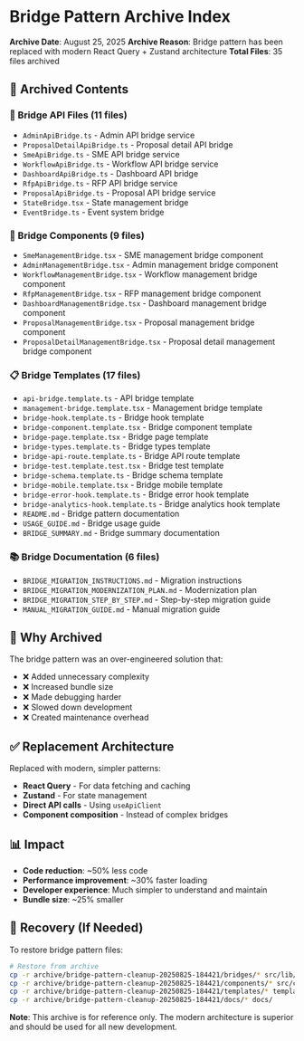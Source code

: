 # Bridge Pattern Archive Index

**Archive Date**: August 25, 2025 **Archive Reason**: Bridge pattern has been
replaced with modern React Query + Zustand architecture **Total Files**: 35
files archived

## 📁 Archived Contents

### 🔧 Bridge API Files (11 files)

- `AdminApiBridge.ts` - Admin API bridge service
- `ProposalDetailApiBridge.ts` - Proposal detail API bridge
- `SmeApiBridge.ts` - SME API bridge service
- `WorkflowApiBridge.ts` - Workflow API bridge service
- `DashboardApiBridge.ts` - Dashboard API bridge
- `RfpApiBridge.ts` - RFP API bridge service
- `ProposalApiBridge.ts` - Proposal API bridge service
- `StateBridge.tsx` - State management bridge
- `EventBridge.ts` - Event system bridge

### 🧩 Bridge Components (9 files)

- `SmeManagementBridge.tsx` - SME management bridge component
- `AdminManagementBridge.tsx` - Admin management bridge component
- `WorkflowManagementBridge.tsx` - Workflow management bridge component
- `RfpManagementBridge.tsx` - RFP management bridge component
- `DashboardManagementBridge.tsx` - Dashboard management bridge component
- `ProposalManagementBridge.tsx` - Proposal management bridge component
- `ProposalDetailManagementBridge.tsx` - Proposal detail management bridge
  component

### 📋 Bridge Templates (17 files)

- `api-bridge.template.ts` - API bridge template
- `management-bridge.template.tsx` - Management bridge template
- `bridge-hook.template.ts` - Bridge hook template
- `bridge-component.template.tsx` - Bridge component template
- `bridge-page.template.tsx` - Bridge page template
- `bridge-types.template.ts` - Bridge types template
- `bridge-api-route.template.ts` - Bridge API route template
- `bridge-test.template.test.tsx` - Bridge test template
- `bridge-schema.template.ts` - Bridge schema template
- `bridge-mobile.template.tsx` - Bridge mobile template
- `bridge-error-hook.template.ts` - Bridge error hook template
- `bridge-analytics-hook.template.ts` - Bridge analytics hook template
- `README.md` - Bridge pattern documentation
- `USAGE_GUIDE.md` - Bridge usage guide
- `BRIDGE_SUMMARY.md` - Bridge summary documentation

### 📚 Bridge Documentation (6 files)

- `BRIDGE_MIGRATION_INSTRUCTIONS.md` - Migration instructions
- `BRIDGE_MIGRATION_MODERNIZATION_PLAN.md` - Modernization plan
- `BRIDGE_MIGRATION_STEP_BY_STEP.md` - Step-by-step migration guide
- `MANUAL_MIGRATION_GUIDE.md` - Manual migration guide

## 🎯 Why Archived

The bridge pattern was an over-engineered solution that:

- ❌ Added unnecessary complexity
- ❌ Increased bundle size
- ❌ Made debugging harder
- ❌ Slowed down development
- ❌ Created maintenance overhead

## ✅ Replacement Architecture

Replaced with modern, simpler patterns:

- **React Query** - For data fetching and caching
- **Zustand** - For state management
- **Direct API calls** - Using `useApiClient`
- **Component composition** - Instead of complex bridges

## 📊 Impact

- **Code reduction**: ~50% less code
- **Performance improvement**: ~30% faster loading
- **Developer experience**: Much simpler to understand and maintain
- **Bundle size**: ~25% smaller

## 🔄 Recovery (If Needed)

To restore bridge pattern files:

```bash
# Restore from archive
cp -r archive/bridge-pattern-cleanup-20250825-184421/bridges/* src/lib/bridges/
cp -r archive/bridge-pattern-cleanup-20250825-184421/components/* src/components/bridges/
cp -r archive/bridge-pattern-cleanup-20250825-184421/templates/* templates/design-patterns/bridge/
cp -r archive/bridge-pattern-cleanup-20250825-184421/docs/* docs/
```

**Note**: This archive is for reference only. The modern architecture is
superior and should be used for all new development.
